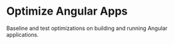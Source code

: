 # Optimize Angular Apps
Baseline and test optimizations on building and running Angular applications.
